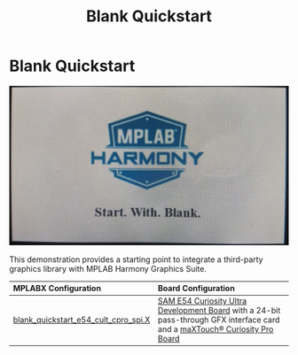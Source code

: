 ﻿---
parent: Example Applications
title: Blank Quickstart
nav_order: 1
---

# Blank Quickstart

![](./../../images/blank_quickstart.png)

This demonstration provides a starting point to integrate a third-party graphics library with MPLAB Harmony Graphics Suite.

|MPLABX Configuration|Board Configuration|
|:-------------------|:------------------|
| [blank_quickstart_e54_cult_cpro_spi.X](firmware/blank_quickstart_e54_cult_cpro_spi.X/readme.md) | [SAM E54 Curiosity Ultra Development Board](https://www.microchip.com/Developmenttools/ProductDetails/DM320210) with a 24-bit pass-through GFX interface card and a [maXTouch® Curiosity Pro Board](https://www.microchip.com/Developmenttools/ProductDetails/AC320007) |blank_quickstart_e54_cult_cpro_spi.X
